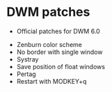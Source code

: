 DWM patches
===========

* Official patches for DWM 6.0

- Zenburn color scheme
- No border with single window
- Systray
- Save position of float windows
- Pertag
- Restart with MODKEY+q
